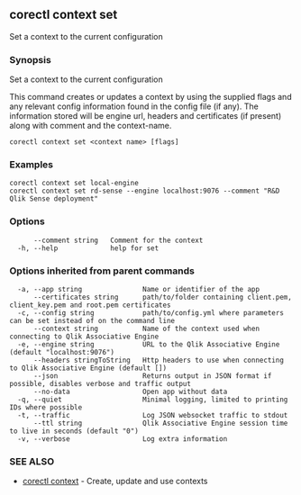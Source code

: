 ## corectl context set

Set a context to the current configuration

### Synopsis

Set a context to the current configuration

This command creates or updates a context by using the supplied flags and any
relevant config information found in the config file (if any).
The information stored will be engine url, headers and certificates (if present)
along with comment and the context-name.

```
corectl context set <context name> [flags]
```

### Examples

```
corectl context set local-engine
corectl context set rd-sense --engine localhost:9076 --comment "R&D Qlik Sense deployment"
```

### Options

```
      --comment string   Comment for the context
  -h, --help             help for set
```

### Options inherited from parent commands

```
  -a, --app string               Name or identifier of the app
      --certificates string      path/to/folder containing client.pem, client_key.pem and root.pem certificates
  -c, --config string            path/to/config.yml where parameters can be set instead of on the command line
      --context string           Name of the context used when connecting to Qlik Associative Engine
  -e, --engine string            URL to the Qlik Associative Engine (default "localhost:9076")
      --headers stringToString   Http headers to use when connecting to Qlik Associative Engine (default [])
      --json                     Returns output in JSON format if possible, disables verbose and traffic output
      --no-data                  Open app without data
  -q, --quiet                    Minimal logging, limited to printing IDs where possible
  -t, --traffic                  Log JSON websocket traffic to stdout
      --ttl string               Qlik Associative Engine session time to live in seconds (default "0")
  -v, --verbose                  Log extra information
```

### SEE ALSO

* [corectl context](corectl_context.md)	 - Create, update and use contexts

